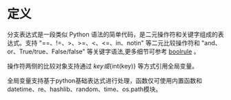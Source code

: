 # 定义

分支表达式是一段类似 Python 语法的简单代码，是二元操作符和关键字组成的表达式。支持 "==、!=、>、>=、<、<=、in、notin" 等二元比较操作符和 "and、or、True/true、False/false" 等关键字语法,更多细节可参考 [boolrule](https://boolrule.readthedocs.io/en/latest/expressions.html#basic-comparison-operators) 。

操作符两侧的比较对象支持通过 ${key} 或${int(key)} 等方式引用全局变量。

全局变量支持基于python基础表达式进行处理，函数仅可使用内置函数和datetime、re、hashlib、random、time、os.path模块。

